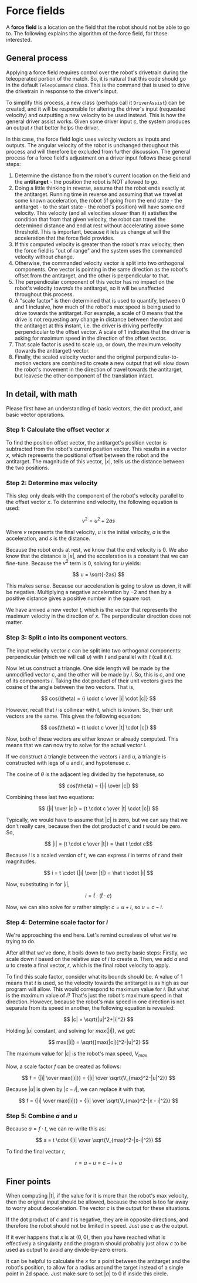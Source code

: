 # Force fields

A __force field__ is a location on the field that the robot should not be able
to go to. The following explains the algorithm of the force field, for those
interested.

## General process

Applying a force field requires control over the robot's drivetrain during the
teleoperated portion of the match. So, it is natural that this code should go in
the default `TeleopCommand` class. This is the command that is used to drive the
drivetrain in response to the driver's input.

To simplify this process, a new class (perhaps call it `DriverAssist`) can be created, and it will be responsible for altering the driver's input (requested velocity) and outputting a new velocity to be used instead. This is how the general driver assist works. Given some driver input *c*, the system produces an output *r* that better helps the driver.

In this case, the force field logic uses velocity vectors as inputs and outputs. The angular velocity of the robot is unchanged throughout this process and will therefore be excluded from further discussion. The general process for a force field's adjustment on a driver input follows these general steps:

1. Determine the distance from the robot's current location on the field and the __antitarget__ - the position the robot is NOT allowed to go.
1. Doing a little thinking in reverse, assume that the robot ends exactly at the antitarget. Running time in reverse and assuming that we travel at some known acceleration, the robot (if going from the end state - the antitarget - to the start state - the robot's position) will have some end velocity. This velocity (and all velocities slower than it) satisfies the condition that from that given velocity, the robot can travel the determined distance and end at rest without accelerating above some threshold. This is important, because it lets us change at will the acceleration that the force field provides.
1. If this computed velocity is greater than the robot's max velocity, then the force field is "out of range" and the system uses the commanded velocity without
change.
1. Otherwise, the commanded velocity vector is split into two orthogonal components. One vector is pointing in the same direction as the robot's offset from the antitarget, and the other is perpendicular to that.
1. The perpendicular component of this vector has no impact on the robot's velocity *towards* the antitarget, so it will be unaffected throughout this process.
1. A "scale factor" is then determined that is used to quantify, between 0 and 1 inclusive, how much of the robot's max speed is being used to drive towards the antitarget. For example, a scale of 0 means that the drive is not requesting any change in distance between the robot and the antitarget at this instant, i.e. the driver is driving perfectly perpendicular to the offset vector. A scale of 1 indicates that the driver is asking for maximum speed in the direction of the offset vector.
1. That scale factor is used to scale up, or down, the maximum velocity (towards the antitarget) vector.
1. Finally, the scaled velocity vector and the original perpendicular-to-motion vectors are combined to create a new output that will slow down the robot's movement in the direction of travel towards the antitarget, but leavese the other component of the translation intact.

## In detail, with math
Please first have an understanding of basic vectors, the dot product, and basic vector operations.

### Step 1: Calculate the offset vector $x$

To find the position offset vector, the antitarget's position vector is subtracted from the robot's current position vector. This results in a vector $x$, which represents the positional offset between the robot and the antitarget. The magnitude of this vector, $|x|$, tells us the distance between the two positions.

### Step 2: Determine max velocity
This step only deals with the component of the robot's velocity parallel to the offset vector $x$. To determine end velocity, the following equation is used:

$$ v^2 = u^2 + 2as $$

Where $v$ represents the final velocity, $u$ is the initial velocity, $a$ is the acceleration, and $s$ is the distance.

Because the robot ends at rest, we know that the end velocity is $0$. We also know that the distance is $|x|$, and the acceleration is a constant that we can fine-tune. Because the $v^2$ term is $0$, solving for $u$ yields:

$$ u = \sqrt{-2as} $$

This makes sense. Because our acceleration is going to slow us down, it will be negative. Multiplying a negative acceleration by $-2$ and then by a positive distance gives a positive number in the square root.

We have arrived a new vector $t$, which is the vector that represents the maximum velocity in the direction of $x$. The perpendicular direction does not matter.

### Step 3: Split $c$ into its component vectors.
The input velocity vector $c$ can be split into two orthogonal components: perpendicular (which we will call $u$) with $t$ and parallel with $t$ (call it $i$).

Now let us construct a triangle. One side length will be made by the unmodified vector $c$, and the other will be made by $i$. So, this is $c$, and one of its components $i$. Taking the dot product of their unit vectors gives the cosine of the angle between the two vectors. That is,

$$ cos(\theta) = {i \cdot c \over |i| \cdot |c|} $$

However, recall that $i$ is collinear with $t$, which is known. So, their unit vectors are the same. This gives the following equation:

$$ cos(\theta) = {t \cdot c \over |t| \cdot |c|} $$

Now, both of these vectors are either known or already computed. This means that we can now try to solve for the actual vector $i$.

If we construct a triangle between the vectors $i$ and $u$, a triangle is constructed with legs of $u$ and $i$, and hypotenuse $c$.

The cosine of $\theta$ is the adjacent leg divided by the hypotenuse, so

$$ cos(\theta) = {|i| \over |c|} $$

Combining these last two equations:

$$ {|i| \over |c|} = {t \cdot c \over |t| \cdot |c|} $$

Typically, we would have to assume that $|c|$ is zero, but we can say that we don't really care, because then the dot product of $c$ and $t$ would be zero. So,

$$ |i| = {t \cdot c \over |t|} = \hat t \cdot c$$

Because $i$ is a scaled version of $t$, we can express $i$ in terms of $t$ and their magnitudes.

$$ i = t \cdot {|i| \over |t|} = \hat t \cdot |i| $$

Now, substituting in for $|i|$,

$$ i = \hat t \cdot (\hat t \cdot c) $$

Now, we can also solve for $u$ rather simply: $c = u + i$, so $u = c - i$.

### Step 4: Determine scale factor for $i$
We're approaching the end here. Let's remind ourselves of what we're trying to do.

After all that we've done, it boils down to two pretty basic steps: Firstly, we scale down $t$ based on the relative size of $i$ to create $a$. Then, we add $a$ and $u$ to create a final vector, $r$, which is the final robot velocity to apply.

To find this scale factor, consider what its bounds should be. A value of 1 means that $t$ is used, so the velocity towards the antitarget is as high as our program will allow. This would correspond to maximum value for $i$. But what is the maximum value of $i$? That's just the robot's maximum speed in that direction. However, because the robot's max speed in one direction is not separate from its speed in another, the following equation is revealed:

$$ |c| = \sqrt{|u|^2+|i|^2} $$

Holding $|u|$ constant, and solving for $max(|i|)$, we get:

$$ max(|i|) = \sqrt{[max(|c|)]^2-|u|^2} $$

The maximum value for $|c|$ is the robot's max speed, $V_{max}$

Now, a scale factor $f$ can be created as follows:

$$ f = {|i| \over max(|i|)} = {|i| \over \sqrt{V_{max}^2-|u|^2}} $$

Because $|u|$ is given by $|c - i|$, we can replace it with that.

$$ f = {|i| \over max(|i|)} = {|i| \over \sqrt{V_{max}^2-|x - i|^2}} $$


### Step 5: Combine $a$ and $u$

Because $a = f \cdot t$, we can re-write this as:

$$ a = t \cdot {|i| \over \sqrt{V_{max}^2-|x-i|^2}} $$

To find the final vector $r$,

$$ r = a + u = c - i + a$$

## Finer points

When computing $|t|$, if the value for it is more than the robot's max velocity, then the original input should be allowed, because the robot is too far away to worry about decceleration. The vector $c$ is the output for these situations.

If the dot product of $c$ and $t$ is negative, they are in opposite directions, and therefore the robot should not be limited in speed. Just use $c$ as the output.

If it ever happens that $x$ is at $(0, 0)$, then you have reached what is effectively a singularity and the program should probably just allow $c$ to be used as output to avoid any divide-by-zero errors.

It can be helpful to calculate the $x$ for a point between the antitarget and the robot's position, to allow for a radius around the target instead of a single point in 2d space. Just make sure to set $|a|$ to $0$ if inside this circle.